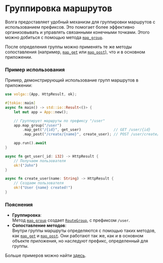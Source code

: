# Группировка маршрутов

Волга предоставляет удобный механизм для группировки маршрутов с использованием префиксов. Это помогает более эффективно организовывать и управлять связанными конечными точками. Этого можно добиться с помощью метода [`map_group`](https://docs.rs/volga/latest/volga/app/struct.App.html#method.map_group). 

После определения группы можно применять те же методы сопоставления (например, [`map_get`](https://docs.rs/volga/latest/volga/app/router/struct.RouteGroup.html#method.map_get) или [`map_post`](https://docs.rs/volga/latest/volga/app/router/struct.RouteGroup.html#method.map_post)), что и в основном приложении.

### Пример использования

Пример, демонстрирующий использование групп маршрутов в приложении:

```rust
use volga::{App, HttpResult, ok};

#[tokio::main]
async fn main() -> std::io::Result<()> {
    let mut app = App::new();

    // Группирует маршруты по префиксу "/user"
    app.map_group("/user")
        .map_get("/{id}", get_user)               // GET /user/{id}
        .map_post("/create/{name}", create_user); // POST /user/create/{name}

    app.run().await
}

async fn get_user(_id: i32) -> HttpResult {
    // Получаем пользователя
    ok!("John")
}

async fn create_user(name: String) -> HttpResult {
    // Создаем пользователя
    ok!("User {name} created!")
}
```

### Пояснения

- **Группировка**:  
  Метод [`map_group`](https://docs.rs/volga/latest/volga/app/struct.App.html#method.map_group) создает [`RouteGroup`](https://docs.rs/volga/latest/volga/app/router/struct.RouteGroup.html), с префиксом `/user`.  
- **Сопоставление методов**:  
  Внутри группы маршруты определяются с помощью таких методов, как [`map_get`](https://docs.rs/volga/latest/volga/app/router/struct.RouteGroup.html#method.map_get) и [`map_post`](https://docs.rs/volga/latest/volga/app/router/struct.RouteGroup.html#method.map_post). Они работают так же, как и в основном объекте приложения, но наследуют префикс, определенный для группы.

Больше примеров можно найти [здесь](https://github.com/RomanEmreis/volga/blob/main/examples/route_groups/src/main.rs).
